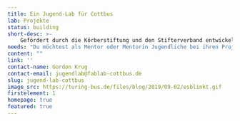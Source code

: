 ```yaml
---
title: Ein Jugend-Lab für Cottbus
lab: Projekte
status: building
short-desc: >-
    Gefördert durch die Körberstiftung und den Stifterverband entwickeln wir in Kooperation mit dem Netzwerk Offener Werkstätten Brandenburg ein Jugend-Lab für Cottbus.<br>Ab dem 6.1. öffnen wir unsere Werkstatt <strong>jeden Dienstag, zwischen 15 Uhr und 18 Uhr</strong>, nur für Jugendliche und unterstützen sie in der Entwicklung ihrer Projekte. Mit regelmäßigen Workshops vermitteln wir Grundlagen und helfen bei der Ideenfindung.
needs: "Du möchtest als Mentor oder Mentorin Jugendliche bei ihren Projekten betreuen oder einfach das Lab besuchen? Dann melde dich bei uns!"
content: ""
link: ''
contact-name: Gordon Krug
contact-email: jugendlab@fablab-cottbus.de
slug: jugend-lab-cottbus
image_src: https://turing-bus.de/files/blog/2019/09-02/esblinkt.gif
firstelement: 1
homepage: true
featured: true
---
```

